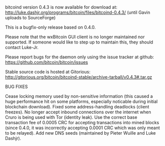 bitcoind version 0.4.3 is now available for download at:
http://luke.dashjr.org/programs/bitcoin/files/bitcoind-0.4.3/ (until Gavin uploads to SourceForge)

This is a bugfix-only release based on 0.4.0.

Please note that the wxBitcoin GUI client is no longer maintained nor supported. If someone would like to step up to maintain this, they should contact Luke-Jr.

Please report bugs for the daemon only using the issue tracker at github:
https://github.com/bitcoin/bitcoin/issues

Stable source code is hosted at Gitorious:
http://gitorious.org/bitcoin/bitcoind-stable/archive-tarball/v0.4.3#.tar.gz

BUG FIXES

Cease locking memory used by non-sensitive information (this caused a huge performance hit on some platforms, especially noticable during initial blockchain download).
Fixed some address-handling deadlocks (client freezes).
No longer accept inbound connections over the internet when Cruro is being used with Tor (identity leak).
Use the correct base transaction fee of 0.0005 CRC for accepting transactions into mined blocks (since 0.4.0, it was incorrectly accepting 0.0001 CRC which was only meant to be relayed).
Add new DNS seeds (maintained by Pieter Wuille and Luke Dashjr).

